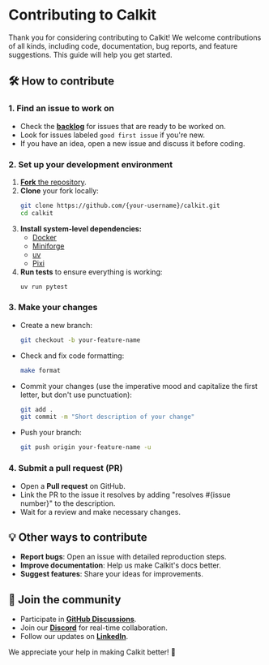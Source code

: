 # Contributing to Calkit

Thank you for considering contributing to Calkit!
We welcome contributions of all kinds, including code, documentation,
bug reports, and feature suggestions.
This guide will help you get started.

## 🛠 How to contribute

### 1. Find an issue to work on

- Check the **[backlog](https://github.com/orgs/calkit/projects/1/views/1)**
  for issues that are ready to be worked on.
- Look for issues labeled `good first issue` if you're new.
- If you have an idea, open a new issue and discuss it before coding.

### 2. Set up your development environment

1. [**Fork** the repository](https://github.com/calkit/calkit/fork).
1. **Clone** your fork locally:
   ```bash
   git clone https://github.com/{your-username}/calkit.git
   cd calkit
   ```
1. **Install system-level dependencies:**
   - [Docker](https://docker.com)
   - [Miniforge](https://conda-forge.org/download/)
   - [uv](https://docs.astral.sh/uv/getting-started/installation/)
   - [Pixi](https://pixi.sh/latest/)
1. **Run tests** to ensure everything is working:
   ```bash
   uv run pytest
   ```

### 3. Make your changes

- Create a new branch:
  ```bash
  git checkout -b your-feature-name
  ```
- Check and fix code formatting:
  ```bash
  make format
  ```
- Commit your changes
  (use the imperative mood and capitalize the first letter,
  but don't use punctuation):
  ```bash
  git add .
  git commit -m "Short description of your change"
  ```
- Push your branch:
  ```bash
  git push origin your-feature-name -u
  ```

### 4. Submit a pull request (PR)

- Open a **Pull request** on GitHub.
- Link the PR to the issue it resolves by adding "resolves #{issue number}"
  to the description.
- Wait for a review and make necessary changes.

## 💡 Other ways to contribute

- **Report bugs**: Open an issue with detailed reproduction steps.
- **Improve documentation**: Help us make Calkit's docs better.
- **Suggest features**: Share your ideas for improvements.

## 🎉 Join the community

- Participate in **[GitHub Discussions](https://github.com/calkit/discussions)**.
- Join our [**Discord**](https://discord.gg/ubb7gAXc) for real-time collaboration.
- Follow our updates on [**LinkedIn**](https://linkedin.com/company/calkit).

We appreciate your help in making Calkit better! 🚀
